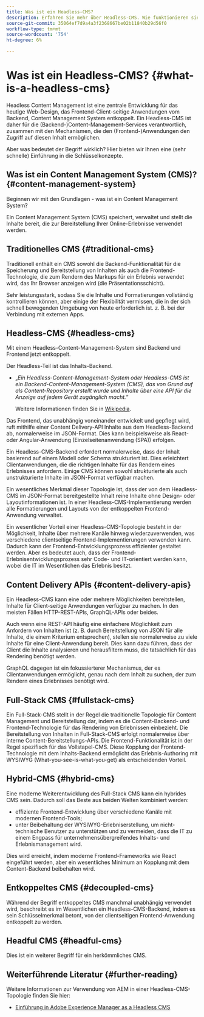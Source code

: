 ```yaml
---
title: Was ist ein Headless-CMS?
description: Erfahren Sie mehr über Headless-CMS. Wie funktionieren sie? Welche Alternativen und Unterschiede gibt es? Warum sollten Sie ein Headless-CMS verwenden wollen?
source-git-commit: 35064ef7d9a4a3f2368667be02b11840b29d56f0
workflow-type: tm+mt
source-wordcount: '754'
ht-degree: 6%

---
```



# Was ist ein Headless-CMS? {#what-is-a-headless-cms}

Headless Content Management ist eine zentrale Entwicklung für das heutige Web-Design, das Frontend-Client-seitige Anwendungen vom Backend, Content Management System entkoppelt. Ein Headless-CMS ist daher für die (Backend-)Content-Management-Services verantwortlich, zusammen mit den Mechanismen, die den (Frontend-)Anwendungen den Zugriff auf diesen Inhalt ermöglichen.

Aber was bedeutet der Begriff wirklich? Hier bieten wir Ihnen eine (sehr schnelle) Einführung in die Schlüsselkonzepte.

## Was ist ein Content Management System (CMS)? {#content-management-system}

Beginnen wir mit den Grundlagen - was ist ein Content Management System?

Ein Content Management System (CMS) speichert, verwaltet und stellt die Inhalte bereit, die zur Bereitstellung Ihrer Online-Erlebnisse verwendet werden.

## Traditionelles CMS {#traditional-cms}

Traditionell enthält ein CMS sowohl die Backend-Funktionalität für die Speicherung und Bereitstellung von Inhalten als auch die Frontend-Technologie, die zum Rendern des Markups für ein Erlebnis verwendet wird, das Ihr Browser anzeigen wird (die Präsentationsschicht).

Sehr leistungsstark, sodass Sie die Inhalte und Formatierungen vollständig kontrollieren können, aber einige der Flexibilität vermissen, die in der sich schnell bewegenden Umgebung von heute erforderlich ist. z. B. bei der Verbindung mit externen Apps.

## Headless-CMS {#headless-cms}

Mit einem Headless-Content-Management-System sind Backend und Frontend jetzt entkoppelt.

Der Headless-Teil ist das Inhalts-Backend.

* „*Ein Headless-Content-Management-System oder Headless-CMS ist ein Backend-Content-Management-System (CMS), das von Grund auf als Content-Repository erstellt wurde und Inhalte über eine API für die Anzeige auf jedem Gerät zugänglich macht.*“

   Weitere Informationen finden Sie in [Wikipedia](https://en.wikipedia.org/wiki/Headless_content_management_system).

Das Frontend, das unabhängig voneinander entwickelt und gepflegt wird, ruft mithilfe einer Content Delivery-API Inhalte aus dem Headless-Backend ab, normalerweise im JSON-Format. Dies kann beispielsweise als React- oder Angular-Anwendung (Einzelseitenanwendung (SPA)) erfolgen.

Ein Headless-CMS-Backend erfordert normalerweise, dass der Inhalt basierend auf einem Modell oder Schema strukturiert ist. Dies erleichtert Clientanwendungen, die die richtigen Inhalte für das Rendern eines Erlebnisses anfordern. Einige CMS können sowohl strukturierte als auch unstrukturierte Inhalte im JSON-Format verfügbar machen.

Ein wesentliches Merkmal dieser Topologie ist, dass der von dem Headless-CMS im JSON-Format bereitgestellte Inhalt reine Inhalte ohne Design- oder Layoutinformationen ist. In einer Headless-CMS-Implementierung werden alle Formatierungen und Layouts von der entkoppelten Frontend-Anwendung verwaltet.

Ein wesentlicher Vorteil einer Headless-CMS-Topologie besteht in der Möglichkeit, Inhalte über mehrere Kanäle hinweg wiederzuverwenden, was verschiedene clientseitige Frontend-Implementierungen verwenden kann. Dadurch kann der Frontend-Entwicklungsprozess effizienter gestaltet werden. Aber es bedeutet auch, dass der Frontend-Erlebnisentwicklungsprozess sehr Code- und IT-orientiert werden kann, wobei die IT im Wesentlichen das Erlebnis besitzt.

## Content Delivery APIs {#content-delivery-apis}

Ein Headless-CMS kann eine oder mehrere Möglichkeiten bereitstellen, Inhalte für Client-seitige Anwendungen verfügbar zu machen. In den meisten Fällen HTTP-REST-APIs, GraphQL-APIs oder beides.

Auch wenn eine REST-API häufig eine einfachere Möglichkeit zum Anfordern von Inhalten ist (z. B. durch Bereitstellung von JSON für alle Inhalte, die einem Kriterium entsprechen), stellen sie normalerweise zu viele Inhalte für eine Client-Anwendung bereit. Dies kann dazu führen, dass der Client die Inhalte analysieren und herausfiltern muss, die tatsächlich für das Rendering benötigt werden.

GraphQL dagegen ist ein fokussierterer Mechanismus, der es Clientanwendungen ermöglicht, genau nach dem Inhalt zu suchen, der zum Rendern eines Erlebnisses benötigt wird.

## Full-Stack CMS {#fullstack-cms}

Ein Full-Stack-CMS stellt in der Regel die traditionelle Topologie für Content Management und Bereitstellung dar, indem es die Content-Backend- und Frontend-Technologie für das Rendering von Erlebnissen einbezieht. Die Bereitstellung von Inhalten in Full-Stack-CMS erfolgt normalerweise über interne Content-Bereitstellungs-APIs. Die Frontend-Funktionalität ist in der Regel spezifisch für das Vollstapel-CMS. Diese Kopplung der Frontend-Technologie mit dem Inhalts-Backend ermöglicht das Erlebnis-Authoring mit WYSIWYG (What-you-see-is-what-you-get) als entscheidenden Vorteil.

## Hybrid-CMS {#hybrid-cms}

Eine moderne Weiterentwicklung des Full-Stack CMS kann ein hybrides CMS sein. Dadurch soll das Beste aus beiden Welten kombiniert werden:

* effiziente Frontend-Entwicklung über verschiedene Kanäle mit modernen Frontend-Tools;
* unter Beibehaltung der WYSIWYG-Erlebniserstellung, um nicht-technische Benutzer zu unterstützen und zu vermeiden, dass die IT zu einem Engpass für unternehmensübergreifendes Inhalts- und Erlebnismanagement wird.

Dies wird erreicht, indem moderne Frontend-Frameworks wie React eingeführt werden, aber ein wesentliches Minimum an Kopplung mit dem Content-Backend beibehalten wird.

## Entkoppeltes CMS {#decoupled-cms}

Während der Begriff entkoppeltes CMS manchmal unabhängig verwendet wird, beschreibt es im Wesentlichen ein Headless-CMS-Backend, indem es sein Schlüsselmerkmal betont, von der clientseitigen Frontend-Anwendung entkoppelt zu werden.

## Headful CMS {#headful-cms}

Dies ist ein weiterer Begriff für ein herkömmliches CMS.

## Weiterführende Literatur {#further-reading}

Weitere Informationen zur Verwendung von AEM in einer Headless-CMS-Topologie finden Sie hier:

* [Einführung in Adobe Experience Manager as a Headless CMS](/help/headless/introduction.md)
